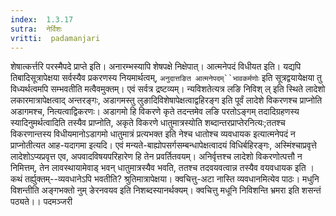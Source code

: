 ```yaml
---
index:  1.3.17
sutra:  नेर्विशः
vritti:  padamanjari
---
```


शेषात्कर्त्तरि परस्मैपदे प्राप्ते इति। अनारम्भस्यापि शेषपक्षे निक्षेपात्। आत्मनेपदं विधीयत इति। यद्यपि तिबादिसूत्रापेक्षया सर्वस्यैव प्रकरणस्य नियमार्थत्वम्, `अनुदात्तङित आत्मनेपदम्``भावकर्मणोः` इति सूत्रद्वयायेक्षया तु विध्यर्थत्वमपि सम्भवतीति मत्वैवमुक्तम्। एवं सर्वत्र द्रष्टव्यम्।
न्यविशतेत्यत्र लङि निविश् ल् इति स्थिते लादेशो लकारमात्रापेक्षत्वाद् अन्तरङ्गः, अडागमस्तु लुङादिविशेषापेक्षत्वाद्वहिरङ्ग इति पूर्वं लादेशे विकरणश्च प्राप्नोति अडागमश्च, नित्यत्वाद्विकरणः। अडागमो हि विकरणे कृते तदन्तमेव लङि परतोऽङ्गम् तदादिग्रहणस्य स्यादिनुमर्थत्वादिति तस्यैव प्राप्नोति, अकृते विकरणे धातुमात्रस्योति शब्दान्तरप्राप्तेरनित्यः;ततश्च विकरणान्तस्य विधीयमानोऽडागमो धातुमात्रं प्रत्यभक्त इति नेश्च धातोश्च व्यवधायक इत्यात्मनेपदं न प्राप्नोतीत्यत आह-यदागमा इत्यदि। एवं मन्यते-बाह्योपसर्गसम्बन्धापेक्षत्वादयं विधिर्बहिरङ्गः, अस्मिंश्चाप्रवृत्ते  लादेशोऽप्यप्रवृत्त एव, अपवादविषयपरिहारेण हि तेन प्रवर्तितवयम्। अनिर्वृत्तश्च लादेशो विकरणोत्पत्तौ न निमित्तम्, तेन लावस्थायामेवाड् भवन् धातुमात्रस्यैव भवति, ततश्च तदवयवत्वान्न तस्यैव वयवधायक इति । कथं तर्ह्युक्तम्--व्यवधानेऽपि भवतीति? श्रुतिमात्रापेक्षया। क्वचित्तु-अटा नास्ति व्यवधानमित्येव पाठः। मधुनि विशन्तीति अङ्गभक्तो नुम् ङेरनवयव इति निशब्दस्यानर्थक्यम्। क्वचित्तु मधूनि निविशन्ति भ्रमरा इति शसन्तं पठ्यते।।
पदमञ्जरी
